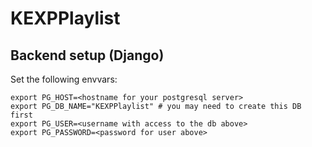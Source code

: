 # KEXPPlaylist


## Backend setup (Django)

Set the following envvars:

```
export PG_HOST=<hostname for your postgresql server>
export PG_DB_NAME="KEXPPlaylist" # you may need to create this DB first
export PG_USER=<username with access to the db above>
export PG_PASSWORD=<password for user above>
```
